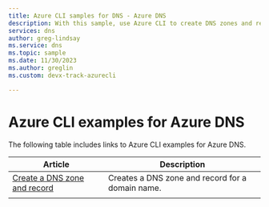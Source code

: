 ```yaml
---
title: Azure CLI samples for DNS - Azure DNS
description: With this sample, use Azure CLI to create DNS zones and records in Azure DNS.
services: dns
author: greg-lindsay
ms.service: dns
ms.topic: sample
ms.date: 11/30/2023
ms.author: greglin 
ms.custom: devx-track-azurecli

---
```

# Azure CLI examples for Azure DNS

The following table includes links to Azure CLI examples for Azure DNS.

| Article | Description |
|-|-|
| [Create a DNS zone and record](./scripts/dns-cli-create-dns-zone-record.md) | Creates a DNS zone and record for a domain name. |
| | |


